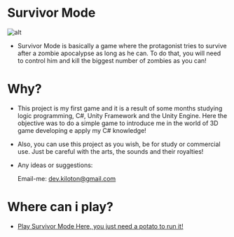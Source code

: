 # Survivor Mode #

![alt](https://bl6pap003files.storage.live.com/y4pA4se8TiP1rHg9F6rkH0Vbpo4fCIxrh_5HSpk-gROBnEo34cK2MzgC4ZbW659n808o0ZgjkCinPYDv7GwqOys9toO32TyvKMjAKjrPYgtNKlmBTxfubm-pWJ4nTOkxZNiqt2Ple71kjf--QLm3Ocdf3enJntxOESgzbMmTBUFPkc83embEIioyyKY9TO0m6M7PlOHztm8KHy27qangXUoK_-WC_Tba8-SgQWq8rhloFE/2021-06-06%20%282%29.png?psid=1&width=1141&height=713)

- Survivor Mode is basically a game where the protagonist tries to survive after a zombie apocalypse as long as he can. To do that, you will need to control him and kill the biggest number of zombies as you can!

# Why? 

- This project is my first game and it is a result of some months studying logic programming, C#,  Unity Framework and the Unity Engine. Here the objective was to do a simple game to introduce me in the world of 3D game developing e apply my C# knowledge!

- Also, you can use this project as you wish, be for study or commercial use. Just be careful with the arts, the sounds and their royalties! 

- Any ideas or suggestions:

  Email-me: dev.kiloton@gmail.com

# Where can i play?

- [Play Survivor Mode Here, you just need a potato to run it!](https://devkiloton.itch.io/survivor-mode)

